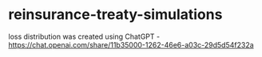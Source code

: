 # reinsurance-treaty-simulations
loss distribution was created using ChatGPT - https://chat.openai.com/share/11b35000-1262-46e6-a03c-29d5d54f232a
